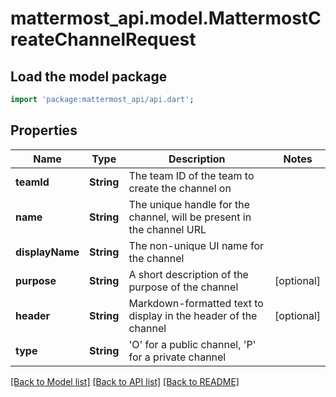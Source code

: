 # mattermost_api.model.MattermostCreateChannelRequest

## Load the model package
```dart
import 'package:mattermost_api/api.dart';
```

## Properties
Name | Type | Description | Notes
------------ | ------------- | ------------- | -------------
**teamId** | **String** | The team ID of the team to create the channel on | 
**name** | **String** | The unique handle for the channel, will be present in the channel URL | 
**displayName** | **String** | The non-unique UI name for the channel | 
**purpose** | **String** | A short description of the purpose of the channel | [optional] 
**header** | **String** | Markdown-formatted text to display in the header of the channel | [optional] 
**type** | **String** | 'O' for a public channel, 'P' for a private channel | 

[[Back to Model list]](../README.md#documentation-for-models) [[Back to API list]](../README.md#documentation-for-api-endpoints) [[Back to README]](../README.md)


